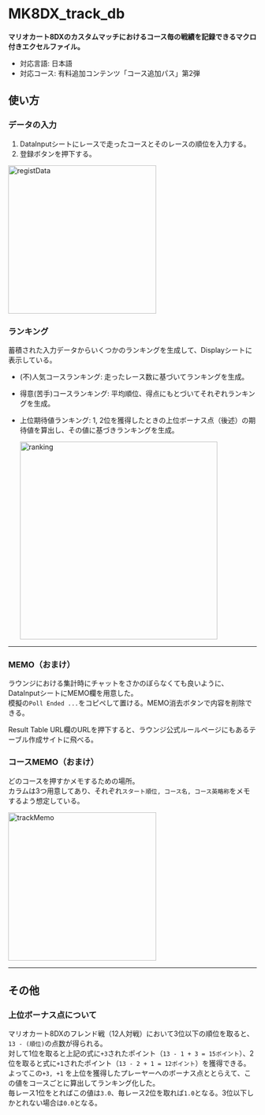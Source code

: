 # MK8DX_track_db
**マリオカート8DXのカスタムマッチにおけるコース毎の戦績を記録できるマクロ付きエクセルファイル。**  
- 対応言語: 日本語  
- 対応コース: 有料追加コンテンツ「コース追加パス」第2弾  

## 使い方
### データの入力
1. DataInputシートにレースで走ったコースとそのレースの順位を入力する。
2. 登録ボタンを押下する。

<img width="300" alt="registData" src="https://user-images.githubusercontent.com/54677286/189478406-8779796c-ba90-47bc-9b29-35e45b20a64b.png">



### ランキング
蓄積された入力データからいくつかのランキングを生成して、Displayシートに表示している。
- (不)人気コースランキング:  走ったレース数に基づいてランキングを生成。
- 得意(苦手)コースランキング: 平均順位、得点にもとづいてそれぞれランキングを生成。
- 上位期待値ランキング: 1, 2位を獲得したときの上位ボーナス点（後述）の期待値を算出し、その値に基づきランキングを生成。

  <img width="400" alt="ranking" src="https://user-images.githubusercontent.com/54677286/189478425-dc5ee28b-d3fb-4c5e-a3d9-c3da39a81089.png">


--- 

### MEMO（おまけ）
ラウンジにおける集計時にチャットをさかのぼらなくても良いように、DataInputシートにMEMO欄を用意した。  
模擬の`Poll Ended ...`をコピペして置ける。MEMO消去ボタンで内容を削除できる。

Result Table URL欄のURLを押下すると、ラウンジ公式ルールページにもあるテーブル作成サイトに飛べる。

### コースMEMO（おまけ）
どのコースを押すかメモするための場所。  
カラムは3つ用意してあり、それぞれ`スタート順位, コース名, コース英略称`をメモするよう想定している。

  
<img width="300" alt="trackMemo" src="https://user-images.githubusercontent.com/54677286/189478449-717a22a7-55b0-408e-86ca-53db42e27052.png">


--- 

## その他
### 上位ボーナス点について
マリオカート8DXのフレンド戦（12人対戦）において3位以下の順位を取ると、`13 - (順位)`の点数が得られる。  
対して1位を取ると上記の式に`+3`されたポイント（`13 - 1 + 3 = 15ポイント`）、2位を取ると式に`+1`されたポイント（`13 - 2 + 1 = 12ポイント`）を獲得できる。  
よってこの`+3, +1` を上位を獲得したプレーヤーへのボーナス点ととらえて、この値をコースごとに算出してランキング化した。  
毎レース1位をとればこの値は`3.0`、毎レース2位を取れば`1.0`となる。3位以下しかとれない場合は`0.0`となる。
